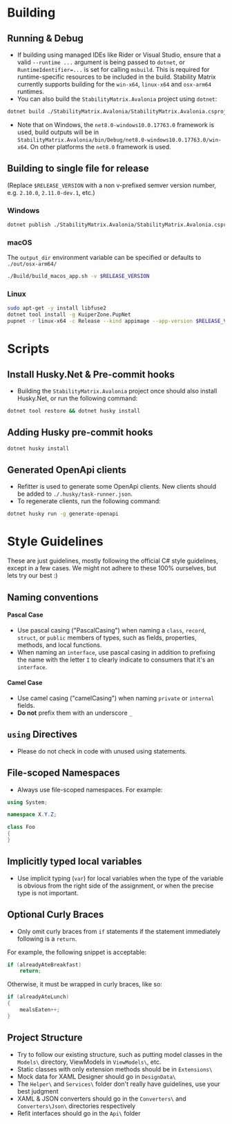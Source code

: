 # Building
## Running & Debug
- If building using managed IDEs like Rider or Visual Studio, ensure that a valid `--runtime ...` argument is being passed to `dotnet`, or `RuntimeIdentifier=...` is set for calling `msbuild`. This is required for runtime-specific resources to be included in the build. Stability Matrix currently supports building for the `win-x64`, `linux-x64` and `osx-arm64` runtimes.
- You can also build the `StabilityMatrix.Avalonia` project using `dotnet`:
```bash
dotnet build ./StabilityMatrix.Avalonia/StabilityMatrix.Avalonia.csproj -r win-x64 -c Debug
```
- Note that on Windows, the `net8.0-windows10.0.17763.0` framework is used, build outputs will be in `StabilityMatrix.Avalonia/bin/Debug/net8.0-windows10.0.17763.0/win-x64`. On other platforms the `net8.0` framework is used.

## Building to single file for release
(Replace `$RELEASE_VERSION` with a non v-prefixed semver version number, e.g. `2.10.0`, `2.11.0-dev.1`, etc.)
### Windows
```bash
dotnet publish ./StabilityMatrix.Avalonia/StabilityMatrix.Avalonia.csproj -r win-x64 -c Release -p:Version=$env:RELEASE_VERSION -p:PublishSingleFile=true -p:IncludeNativeLibrariesForSelfExtract=true -p:PublishReadyToRun=true
```
### macOS
The `output_dir` environment variable can be specified or defaults to `./out/osx-arm64/`
```bash
./Build/build_macos_app.sh -v $RELEASE_VERSION
```
### Linux
```bash
sudo apt-get -y install libfuse2
dotnet tool install -g KuiperZone.PupNet
pupnet -r linux-x64 -c Release --kind appimage --app-version $RELEASE_VERSION --clean
```

# Scripts
## Install Husky.Net & Pre-commit hooks
- Building the `StabilityMatrix.Avalonia` project once should also install Husky.Net, or run the following command:
```bash
dotnet tool restore && dotnet husky install
```
## Adding Husky pre-commit hooks
```bash
dotnet husky install
```
## Generated OpenApi clients
- Refitter is used to generate some OpenApi clients. New clients should be added to `./.husky/task-runner.json`.
- To regenerate clients, run the following command:
```bash
dotnet husky run -g generate-openapi
```

# Style Guidelines
These are just guidelines, mostly following the official C# style guidelines, except in a few cases. We might not adhere to these 100% ourselves, but lets try our best :)

## Naming conventions
#### Pascal Case
- Use pascal casing ("PascalCasing") when naming a `class`, `record`, `struct`, or `public` members of types, such as fields, properties, methods, and local functions.
- When naming an `interface`, use pascal casing in addition to prefixing the name with the letter `I` to clearly indicate to consumers that it's an `interface`.
#### Camel Case
- Use camel casing ("camelCasing") when naming `private` or `internal` fields.
- **Do not** prefix them with an underscore `_`
## `using` Directives
- Please do not check in code with unused using statements.
## File-scoped Namespaces
- Always use file-scoped namespaces. For example:
```csharp
using System;

namespace X.Y.Z;

class Foo
{
}
```
## Implicitly typed local variables
- Use implicit typing (`var`) for local variables when the type of the variable is obvious from the right side of the assignment, or when the precise type is not important.

## Optional Curly Braces
- Only omit curly braces from `if` statements if the statement immediately following is a `return`. 

For example, the following snippet is acceptable:
```csharp
if (alreadyAteBreakfast)
    return;
```

Otherwise, it must be wrapped in curly braces, like so:
```csharp
if (alreadyAteLunch)
{
    mealsEaten++;
}
```

## Project Structure
- Try to follow our existing structure, such as putting model classes in the `Models\` directory, ViewModels in `ViewModels\`, etc.
- Static classes with only extension methods should be in `Extensions\`
- Mock data for XAML Designer should go in `DesignData\`
- The `Helper\` and `Services\` folder don't really have guidelines, use your best judgment
- XAML & JSON converters should go in the `Converters\` and `Converters\Json\` directories respectively
- Refit interfaces should go in the `Api\` folder
